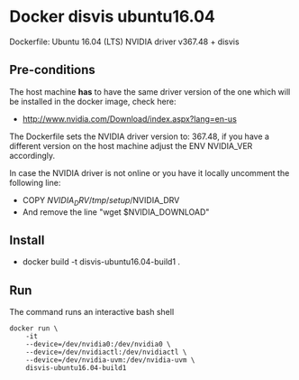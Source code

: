 # Docker disvis ubuntu16.04
Dockerfile: Ubuntu 16.04 (LTS) NVIDIA driver v367.48 + disvis

## Pre-conditions

The host machine **has** to have the same driver version of the one which will be
installed in the docker image, check here:

* http://www.nvidia.com/Download/index.aspx?lang=en-us

The Dockerfile sets the NVIDIA driver version to: 367.48, if you have a different
version on the host machine adjust the ENV NVIDIA_VER accordingly.

In case the NVIDIA driver is not online or you have it locally uncomment
the following line:

* COPY $NVIDIA_DRV /tmp/setup/$NVIDIA_DRV
* And remove the line "wget $NVIDIA_DOWNLOAD"

## Install

* docker build -t disvis-ubuntu16.04-build1 .

## Run

The command runs an interactive bash shell

```
docker run \
    -it
    --device=/dev/nvidia0:/dev/nvidia0 \
    --device=/dev/nvidiactl:/dev/nvidiactl \
    --device=/dev/nvidia-uvm:/dev/nvidia-uvm \
    disvis-ubuntu16.04-build1
```




